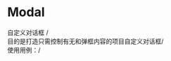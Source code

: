 # Modal
自定义对话框 /<br>
目的是打造只需控制有无和弹框内容的项目自定义对话框/<br>
使用用例：/<br>
```<Modal :isModal.sync="isModal" :modalInfo.sync="modalInfo"/>
